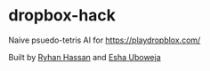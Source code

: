 dropbox-hack
============

Naive psuedo-tetris AI for https://playdropblox.com/

Built by [Ryhan Hassan](https://github.com/ryhan, "Ryhan Hassan") and [Esha Uboweja](https://github.com/eknight7)
